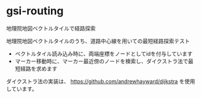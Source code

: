 # gsi-routing
地理院地図ベクトルタイルで経路探索

地理院地図ベクトルタイルのうち、道路中心線を用いての最短経路探索テスト

- ベクトルタイル読み込み時に、両端座標をノードとしてidを付与しています
- マーカー移動時に、マーカー最近傍のノードを検索し、ダイクストラ法で最短経路を求めます

ダイクストラ法の実装は、
 https://github.com/andrewhayward/dijkstra
を使用しています。